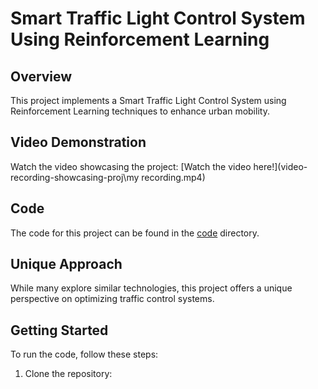 # Smart Traffic Light Control System Using Reinforcement Learning

## Overview
This project implements a Smart Traffic Light Control System using Reinforcement Learning techniques to enhance urban mobility.

## Video Demonstration
Watch the video showcasing the project: [Watch the video here!](video-recording-showcasing-proj\my recording.mp4)

## Code
The code for this project can be found in the [code](code) directory.

## Unique Approach
While many explore similar technologies, this project offers a unique perspective on optimizing traffic control systems.

## Getting Started
To run the code, follow these steps:
1. Clone the repository: 
